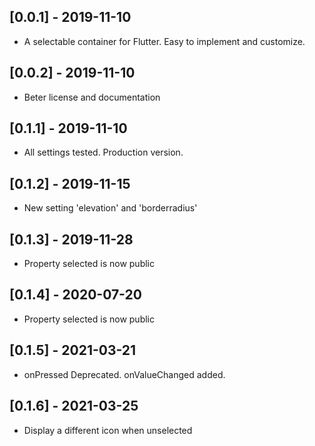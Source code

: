 ## [0.0.1] - 2019-11-10

* A selectable container for Flutter. Easy to implement and customize.

## [0.0.2] - 2019-11-10

* Beter license and documentation

## [0.1.1] - 2019-11-10

* All settings tested. Production version.

## [0.1.2] - 2019-11-15

* New setting 'elevation' and 'borderradius'

## [0.1.3] - 2019-11-28

* Property selected is now public

## [0.1.4] - 2020-07-20

* Property selected is now public

## [0.1.5] - 2021-03-21

* onPressed Deprecated. onValueChanged added.

## [0.1.6] - 2021-03-25

* Display a different icon when unselected